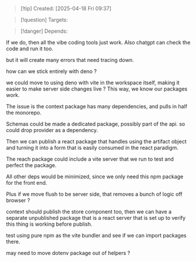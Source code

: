 
>[!tip] Created: [2025-04-18 Fri 09:37]

>[!question] Targets: 

>[!danger] Depends: 

If we do, then all the vibe coding tools just work.
Also chatgpt can check the code and run it too.

but it will create many errors that need tracing down.

how can we stick entirely with deno ?

we could move to using deno with vite in the workspace itself, making it easier to make server side changes live ?  This way, we know our packages work.

The issue is the context package has many dependencies, and pulls in half the monorepo.

Schemas could be made a dedicated package, possibly part of the api.
so could drop provider as a dependency.

Then we can publish a react package that handles using the artifact object and turning it into a form that is easily consumed in the react paradigm.

The reach package could include a vite server that we run to test and perfect the package.

All other deps would be minimized, since we only need this npm package for the front end.

Plus if we move flush to be server side, that removes a bunch of logic off browser ?

context should publish the store component too, then we can have a separate unpublished package that is a react server that is set up to verify this thing is working before publish.

test using pure npm as the vite bundler and see if we can import packages there.

may need to move dotenv package out of helpers ?


